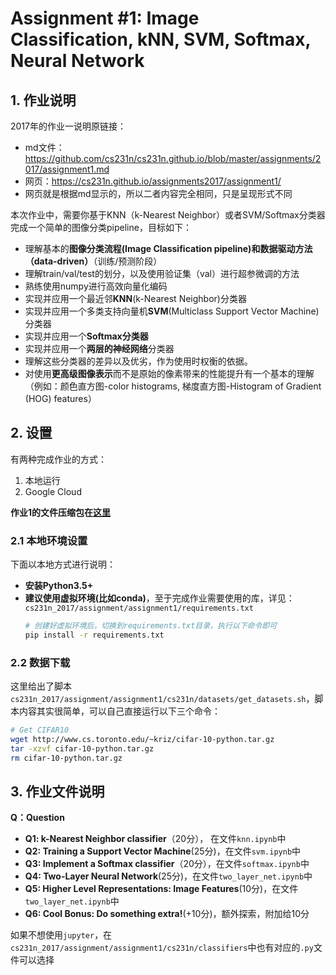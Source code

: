 # Assignment #1: Image Classification, kNN, SVM, Softmax, Neural Network
## 1. 作业说明
2017年的作业一说明原链接：
+ md文件：<https://github.com/cs231n/cs231n.github.io/blob/master/assignments/2017/assignment1.md>
+ 网页：<https://cs231n.github.io/assignments2017/assignment1/>
+ 网页就是根据md显示的，所以二者内容完全相同，只是呈现形式不同

本次作业中，需要你基于KNN（k-Nearest Neighbor）或者SVM/Softmax分类器完成一个简单的图像分类pipeline，目标如下：
+ 理解基本的**图像分类流程(Image Classification pipeline)**和**数据驱动方法（data-driven）**（训练/预测阶段）
+ 理解train/val/test的划分，以及使用验证集（val）进行超参微调的方法
+ 熟练使用numpy进行高效向量化编码
+ 实现并应用一个最近邻**KNN**(k-Nearest Neighbor)分类器
+ 实现并应用一个多类支持向量机**SVM**(Multiclass Support Vector Machine)分类器
+ 实现并应用一个**Softmax分类器**
+ 实现并应用一个**两层的神经网络**分类器
+ 理解这些分类器的差异以及优劣，作为使用时权衡的依据。
+ 对使用**更高级图像表示**而不是原始的像素带来的性能提升有一个基本的理解（例如：颜色直方图-color histograms, 梯度直方图-Histogram of Gradient (HOG) features）

## 2. 设置
有两种完成作业的方式：
1. 本地运行
2. Google Cloud

**作业1的文件压缩包在[这里](http://cs231n.stanford.edu/assignments/2017/spring1617_assignment1.zip)**
### 2.1 本地环境设置
下面以本地方式进行说明： 
+ **安装Python3.5+**
+ **建议使用虚拟环境(比如conda)**，至于完成作业需要使用的库，详见：`cs231n_2017/assignment/assignment1/requirements.txt`
    ```bash
    # 创建好虚拟环境后，切换到requirements.txt目录，执行以下命令即可
    pip install -r requirements.txt
    ```
### 2.2 数据下载
这里给出了脚本`cs231n_2017/assignment/assignment1/cs231n/datasets/get_datasets.sh`，脚本内容其实很简单，可以自己直接运行以下三个命令：
```bash
# Get CIFAR10
wget http://www.cs.toronto.edu/~kriz/cifar-10-python.tar.gz
tar -xzvf cifar-10-python.tar.gz
rm cifar-10-python.tar.gz 
```

## 3. 作业文件说明
**Q：Question**
+ **Q1: k-Nearest Neighbor classifier**（20分）， 在文件`knn.ipynb`中
+ **Q2: Training a Support Vector Machine**(25分)，在文件`svm.ipynb`中
+ **Q3: Implement a Softmax classifier**（20分），在文件`softmax.ipynb`中
+ **Q4: Two-Layer Neural Network**(25分)，在文件`two_layer_net.ipynb`中
+ **Q5: Higher Level Representations: Image Features**(10分)，在文件`two_layer_net.ipynb`中
+ **Q6: Cool Bonus: Do something extra!**(+10分)，额外探索，附加给10分

如果不想使用`jupyter`，在`cs231n_2017/assignment/assignment1/cs231n/classifiers`中也有对应的`.py`文件可以选择